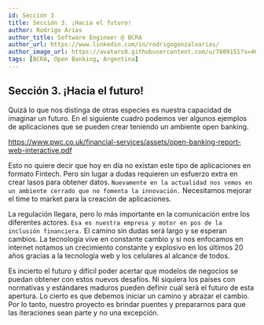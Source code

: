 ```yaml
---
id: Sección 3
title: Sección 3. ¡Hacia el futuro!
author: Rodrigo Arias	
author_title: Software Engineer @ BCRA
author_url: https://www.linkedin.com/in/rodrigogonzaloarias/
author_image_url: https://avatars0.githubusercontent.com/u/7809151?s=460&u=b092d09db6eaadff118e0a691095f67ac79b4a8e&v=4
tags: [BCRA, Open Banking, Argentina]
---
```

## Sección 3. ¡Hacia el futuro!
Quizá lo que nos distinga de otras especies es nuestra capacidad de imaginar un futuro.<!--truncate-->
En el siguiente cuadro podemos ver algunos ejemplos de aplicaciones que se pueden crear teniendo un ambiente open banking.

https://www.pwc.co.uk/financial-services/assets/open-banking-report-web-interactive.pdf

Esto no quiere decir que hoy en día no existan este tipo de aplicaciones en formato Fintech. 
Pero sin lugar a dudas requieren un esfuerzo extra en crear lasos para obtener datos. `Nuevamente en la actualidad nos vemos en un ambiente cerrado que no fomenta la innovación.` Necesitamos mejorar el time to market para la creación de aplicaciones. 

La regulación llegara, pero lo más importante en la comunicación entre los diferentes actores. 
`Esa es nuestra empresa y motor en pos de la inclusión financiera.` El camino sin dudas será largo y se esperan cambios. La tecnología vive en constante cambio y si nos enfocamos en internet notamos un crecimiento constante y explosivo en los últimos 20
 años gracias a la tecnología web y los celulares al alcance de todos. 
 
Es incierto el futuro y difícil poder acertar que modelos de negocios se puedan obtener con estos nuevos desafíos. 
Ni siquiera los países con normativas y estándares maduros pueden definir cuál será el futuro de esta apertura.
Lo cierto es que debemos iniciar un camino y abrazar el cambio.
Por lo tanto, nuestro proyecto es brindar puentes y prepararnos para que las iteraciones sean parte y no una excepción.